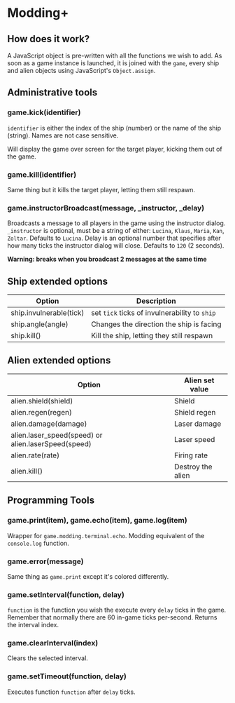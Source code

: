 # Modding+

## How does it work?

A JavaScript object is pre-written with all the functions we wish to add. As soon as a game instance is launched, it is joined with the `game`, every ship and alien objects using JavaScript's `Object.assign`.

## Administrative tools

### game.kick(identifier)

`identifier` is either the index of the ship (number) or the name of the ship (string). Names are not case sensitive.

Will display the game over screen for the target player, kicking them out of the game.

### game.kill(identifier)

Same thing but it kills the target player, letting them still respawn.

### game.instructorBroadcast(message, _instructor, _delay)

Broadcasts a message to all players in the game using the instructor dialog. `_instructor` is optional, must be a string of either: `Lucina`, `Klaus`, `Maria`, `Kan`, `Zoltar`. Defaults to `Lucina`. Delay is an optional number that specifies after how many ticks the instructor dialog will close. Defaults to `120` (2 seconds). 

**Warning: breaks when you broadcast 2 messages at the same time**
## Ship extended options

|Option|Description|
|-|-|
|ship.invulnerable(tick)|set `tick` ticks of invulnerability to `ship`|
|ship.angle(angle)|Changes the direction the ship is facing|
|ship.kill()|Kill the ship, letting they still respawn|

## Alien extended options

|Option|Alien set value|
|-|-|
|alien.shield(shield)|Shield|
|alien.regen(regen)|Shield regen|
|alien.damage(damage)|Laser damage|
|alien.laser_speed(speed) or alien.laserSpeed(speed)|Laser speed|
|alien.rate(rate)|Firing rate|
|alien.kill()|Destroy the alien|

## Programming Tools

### game.print(item), game.echo(item), game.log(item)
Wrapper for `game.modding.terminal.echo`. Modding equivalent of the `console.log` function.

### game.error(message)
Same thing as `game.print` except it's colored differently.

### game.setInterval(function, delay)

`function` is the function you wish the execute every `delay` ticks in the game. Remember that normally there are 60 in-game ticks per-second. Returns the interval index.

### game.clearInterval(index)

Clears the selected interval.

### game.setTimeout(function, delay)

Executes function `function` after `delay` ticks.

